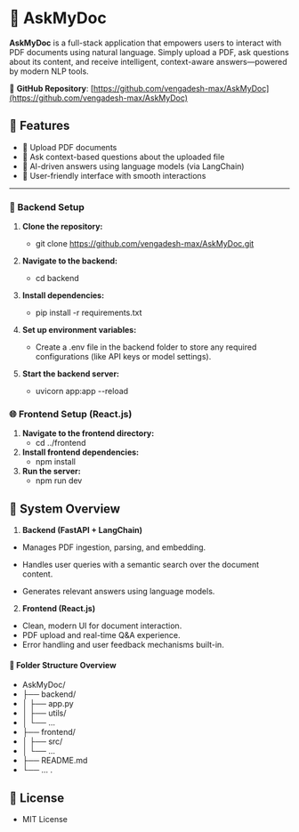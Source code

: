 # 🧠 AskMyDoc 

**AskMyDoc** is a full-stack application that empowers users to interact with PDF documents using natural language. Simply upload a PDF, ask questions about its content, and receive intelligent, context-aware answers—powered by modern NLP tools.

📎 **GitHub Repository**: [https://github.com/vengadesh-max/AskMyDoc](https://github.com/vengadesh-max/AskMyDoc)


## 🚀 Features 

- 📄 Upload PDF documents
- 🤖 Ask context-based questions about the uploaded file
- 🧠 AI-driven answers using language models (via LangChain)
- 💬 User-friendly interface with smooth interactions

---



### 🔧 Backend Setup

1. **Clone the repository:**
   - git clone https://github.com/vengadesh-max/AskMyDoc.git
2. **Navigate to the backend:**

   - cd backend
3. **Install dependencies:** 
   - pip install -r requirements.txt
4. **Set up environment variables:**
   - Create a .env file in the backend folder to store any required configurations (like API keys or model settings).
5. **Start the backend server:**
   - uvicorn app:app --reload


### 🌐 Frontend Setup (React.js)

1. **Navigate to the frontend directory:**
   - cd ../frontend
2. **Install frontend dependencies:**
   - npm install
3. **Run the server:**
   - npm run dev


## 🧩 System Overview 
1. **Backend (FastAPI + LangChain)** 
 - Manages PDF ingestion, parsing, and embedding.

 - Handles user queries with a semantic search over the document content.

 - Generates relevant answers using language models.

2. **Frontend (React.js)**
 - Clean, modern UI for document interaction.
 - PDF upload and real-time Q&A experience.
 - Error handling and user feedback mechanisms built-in.


#### 📂 Folder Structure Overview 

 - AskMyDoc/
 - ├── backend/
 - │   ├── app.py
 - │   ├── utils/
 - │   └── ...
 - ├── frontend/
 - │   ├── src/
 - │   └── ...
 - ├── README.md
 - └── ...
.
## 📄 License
 - MIT License
